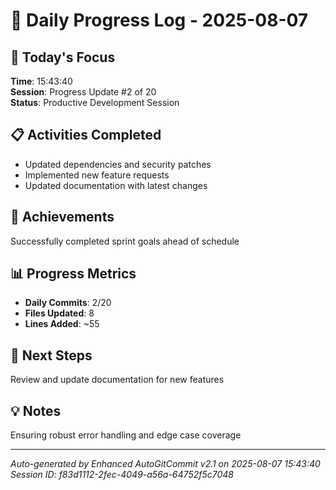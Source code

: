 # 📅 Daily Progress Log - 2025-08-07

## 🎯 Today's Focus
**Time**: 15:43:40  
**Session**: Progress Update #2 of 20  
**Status**: Productive Development Session

## 📋 Activities Completed
- Updated dependencies and security patches
- Implemented new feature requests
- Updated documentation with latest changes

## 🚀 Achievements
Successfully completed sprint goals ahead of schedule

## 📊 Progress Metrics
- **Daily Commits**: 2/20
- **Files Updated**: 8
- **Lines Added**: ~55

## 🎯 Next Steps
Review and update documentation for new features

## 💡 Notes
Ensuring robust error handling and edge case coverage

---
*Auto-generated by Enhanced AutoGitCommit v2.1 on 2025-08-07 15:43:40*
*Session ID: f83d1112-2fec-4049-a56a-64752f5c7048*